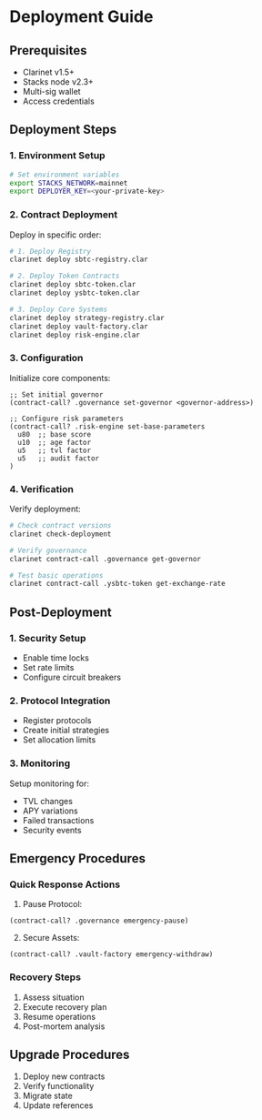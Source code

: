 # Deployment Guide

## Prerequisites

- Clarinet v1.5+
- Stacks node v2.3+
- Multi-sig wallet
- Access credentials

## Deployment Steps

### 1. Environment Setup

```bash
# Set environment variables
export STACKS_NETWORK=mainnet
export DEPLOYER_KEY=<your-private-key>
```

### 2. Contract Deployment

Deploy in specific order:

```bash
# 1. Deploy Registry
clarinet deploy sbtc-registry.clar

# 2. Deploy Token Contracts
clarinet deploy sbtc-token.clar
clarinet deploy ysbtc-token.clar

# 3. Deploy Core Systems
clarinet deploy strategy-registry.clar
clarinet deploy vault-factory.clar
clarinet deploy risk-engine.clar
```

### 3. Configuration

Initialize core components:

```clarity
;; Set initial governor
(contract-call? .governance set-governor <governor-address>)

;; Configure risk parameters
(contract-call? .risk-engine set-base-parameters
  u80  ;; base score
  u10  ;; age factor
  u5   ;; tvl factor
  u5   ;; audit factor
)
```

### 4. Verification

Verify deployment:

```bash
# Check contract versions
clarinet check-deployment

# Verify governance
clarinet contract-call .governance get-governor

# Test basic operations
clarinet contract-call .ysbtc-token get-exchange-rate
```

## Post-Deployment

### 1. Security Setup

- Enable time locks
- Set rate limits
- Configure circuit breakers

### 2. Protocol Integration

- Register protocols
- Create initial strategies
- Set allocation limits

### 3. Monitoring

Setup monitoring for:

- TVL changes
- APY variations
- Failed transactions
- Security events

## Emergency Procedures

### Quick Response Actions

1. Pause Protocol:

```clarity
(contract-call? .governance emergency-pause)
```

2. Secure Assets:

```clarity
(contract-call? .vault-factory emergency-withdraw)
```

### Recovery Steps

1. Assess situation
2. Execute recovery plan
3. Resume operations
4. Post-mortem analysis

## Upgrade Procedures

1. Deploy new contracts
2. Verify functionality
3. Migrate state
4. Update references
